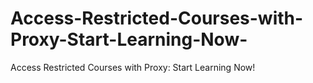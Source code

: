 # Access-Restricted-Courses-with-Proxy-Start-Learning-Now-
Access Restricted Courses with Proxy: Start Learning Now!

